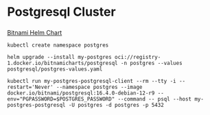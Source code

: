 # Postgresql Cluster

###

[Bitnami Helm Chart](https://artifacthub.io/packages/helm/bitnami/postgresql)

```commandline
kubectl create namespace postgres
```

```commandline
helm upgrade --install my-postgres oci://registry-1.docker.io/bitnamicharts/postgresql -n postgres --values postgresql/postgres-values.yaml
```

```commandline
kubectl run my-postgres-postgresql-client --rm --tty -i --restart='Never' --namespace postgres --image docker.io/bitnami/postgresql:16.4.0-debian-12-r9 --env="PGPASSWORD=$POSTGRES_PASSWORD" --command -- psql --host my-postgres-postgresql -U postgres -d postgres -p 5432
```
